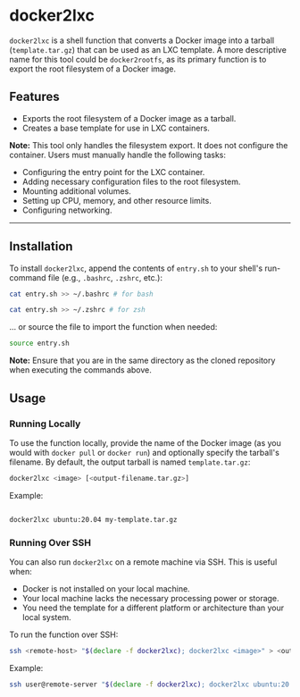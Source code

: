 # docker2lxc

`docker2lxc` is a shell function that converts a Docker image into a tarball (`template.tar.gz`) that can be used as an LXC template. A more descriptive name for this tool could be `docker2rootfs`, as its primary function is to export the root filesystem of a Docker image.

## Features

- Exports the root filesystem of a Docker image as a tarball.
- Creates a base template for use in LXC containers.

**Note:** This tool only handles the filesystem export. It does not configure the container. Users must manually handle the following tasks:

- Configuring the entry point for the LXC container.
- Adding necessary configuration files to the root filesystem.
- Mounting additional volumes.
- Setting up CPU, memory, and other resource limits.
- Configuring networking.

---

## Installation

To install `docker2lxc`, append the contents of `entry.sh` to your shell's run-command file (e.g., `.bashrc`, `.zshrc`, etc.):

```bash
cat entry.sh >> ~/.bashrc # for bash
```

```bash
cat entry.sh >> ~/.zshrc # for zsh
```

... or source the file to import the function when needed:
```bash
source entry.sh
```

**Note:** Ensure that you are in the same directory as the cloned repository when executing the commands above.

## Usage

### Running Locally

To use the function locally, provide the name of the Docker image (as you would with `docker pull` or `docker run`) and optionally specify the tarball's filename. By default, the output tarball is named `template.tar.gz`:

```bash
docker2lxc <image> [<output-filename.tar.gz>]
```

Example:
```bash

docker2lxc ubuntu:20.04 my-template.tar.gz
```

### Running Over SSH

You can also run `docker2lxc` on a remote machine via SSH. This is useful when:

- Docker is not installed on your local machine.
- Your local machine lacks the necessary processing power or storage.
- You need the template for a different platform or architecture than your local system.
  
To run the function over SSH:
```bash
ssh <remote-host> "$(declare -f docker2lxc); docker2lxc <image>" > <output-filename.tar.gz>
```

Example:
```bash
ssh user@remote-server "$(declare -f docker2lxc); docker2lxc ubuntu:20.04" > ubuntu-template.tar.gz
```